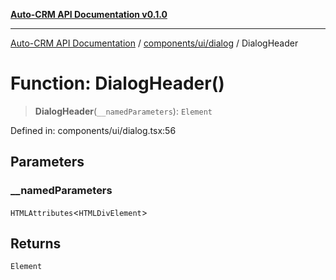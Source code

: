 [**Auto-CRM API Documentation v0.1.0**](../../../../README.md)

***

[Auto-CRM API Documentation](../../../../README.md) / [components/ui/dialog](../README.md) / DialogHeader

# Function: DialogHeader()

> **DialogHeader**(`__namedParameters`): `Element`

Defined in: components/ui/dialog.tsx:56

## Parameters

### \_\_namedParameters

`HTMLAttributes`\<`HTMLDivElement`\>

## Returns

`Element`
